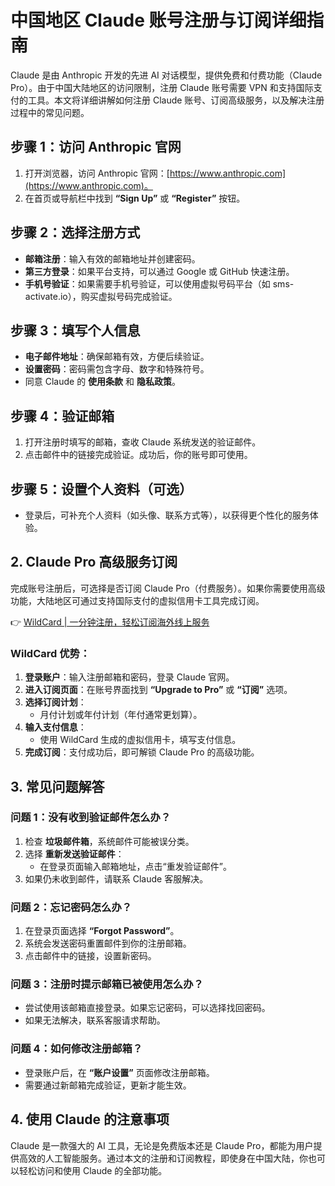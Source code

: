 # 中国地区 Claude 账号注册与订阅详细指南

Claude 是由 Anthropic 开发的先进 AI 对话模型，提供免费和付费功能（Claude Pro）。由于中国大陆地区的访问限制，注册 Claude 账号需要 VPN 和支持国际支付的工具。本文将详细讲解如何注册 Claude 账号、订阅高级服务，以及解决注册过程中的常见问题。

## 步骤 1：访问 Anthropic 官网

1. 打开浏览器，访问 Anthropic 官网：[https://www.anthropic.com](https://www.anthropic.com)。
2. 在首页或导航栏中找到 **“Sign Up”** 或 **“Register”** 按钮。

## 步骤 2：选择注册方式

- **邮箱注册**：输入有效的邮箱地址并创建密码。
- **第三方登录**：如果平台支持，可以通过 Google 或 GitHub 快速注册。
- **手机号验证**：如果需要手机号验证，可以使用虚拟号码平台（如 sms-activate.io），购买虚拟号码完成验证。

## 步骤 3：填写个人信息

- **电子邮件地址**：确保邮箱有效，方便后续验证。
- **设置密码**：密码需包含字母、数字和特殊符号。
- 同意 Claude 的 **使用条款** 和 **隐私政策**。

## 步骤 4：验证邮箱

1. 打开注册时填写的邮箱，查收 Claude 系统发送的验证邮件。
2. 点击邮件中的链接完成验证。成功后，你的账号即可使用。

## 步骤 5：设置个人资料（可选）

- 登录后，可补充个人资料（如头像、联系方式等），以获得更个性化的服务体验。

## 2. Claude Pro 高级服务订阅

完成账号注册后，可选择是否订阅 Claude Pro（付费服务）。如果你需要使用高级功能，大陆地区可通过支持国际支付的虚拟信用卡工具完成订阅。

👉 [WildCard | 一分钟注册，轻松订阅海外线上服务](https://bbtdd.com/WildCard)

### WildCard 优势：

1. **登录账户**：输入注册邮箱和密码，登录 Claude 官网。
2. **进入订阅页面**：在账号界面找到 **“Upgrade to Pro”** 或 **“订阅”** 选项。
3. **选择订阅计划**：
   - 月付计划或年付计划（年付通常更划算）。
4. **输入支付信息**：
   - 使用 WildCard 生成的虚拟信用卡，填写支付信息。
5. **完成订阅**：支付成功后，即可解锁 Claude Pro 的高级功能。

## 3. 常见问题解答

### 问题 1：没有收到验证邮件怎么办？

1. 检查 **垃圾邮件箱**，系统邮件可能被误分类。
2. 选择 **重新发送验证邮件**：
   - 在登录页面输入邮箱地址，点击“重发验证邮件”。
3. 如果仍未收到邮件，请联系 Claude 客服解决。

### 问题 2：忘记密码怎么办？

1. 在登录页面选择 **“Forgot Password”**。
2. 系统会发送密码重置邮件到你的注册邮箱。
3. 点击邮件中的链接，设置新密码。

### 问题 3：注册时提示邮箱已被使用怎么办？

- 尝试使用该邮箱直接登录。如果忘记密码，可以选择找回密码。
- 如果无法解决，联系客服请求帮助。

### 问题 4：如何修改注册邮箱？

- 登录账户后，在 **“账户设置”** 页面修改注册邮箱。
- 需要通过新邮箱完成验证，更新才能生效。

## 4. 使用 Claude 的注意事项

Claude 是一款强大的 AI 工具，无论是免费版本还是 Claude Pro，都能为用户提供高效的人工智能服务。通过本文的注册和订阅教程，即使身在中国大陆，你也可以轻松访问和使用 Claude 的全部功能。